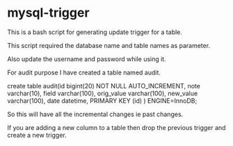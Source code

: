 # mysql-trigger
This is a bash script for generating update trigger for a table.

This script required the database name and table names as parameter.

Also update the username and password while using it.

For audit purpose I have created a table named audit.

create table audit(id bigint(20)  NOT NULL AUTO_INCREMENT,
note varchar(10),
field varchar(100),
orig_value varchar(100),
new_value varchar(100),
date datetime,
PRIMARY KEY (id)
) ENGINE=InnoDB;

So this will have all the incremental changes ie past changes.

If you are adding a new column to a table then drop the previous trigger and create a new trigger.
